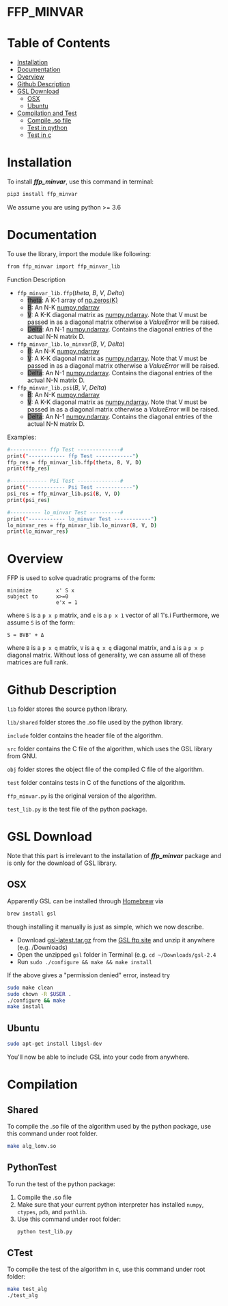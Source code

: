 FFP_MINVAR
===
# Table of Contents
- [Installation](Installation)
- [Documentation](Documentation)
- [Overview](Overview)
- [Github Description](#Github-Description)
- [GSL Download](#GSL-Download)
  - [OSX](#osx)
  - [Ubuntu](#ubuntu)
- [Compilation and Test](#Compilation)
  - [Compile .so file](#Shared)
  - [Test in python](#PythonTest)
  - [Test in c](#CTest)


# Installation
To install ***ffp_minvar***, use this command in terminal:
```bash
pip3 install ffp_minvar
```
We assume you are using python >= 3.6

# Documentation
To use the library, import the module like following:
```bash
from ffp_minvar import ffp_minvar_lib
```

Function Description
- <dt id="ffp_minvar_lib.ffp">
  <code class="sig-prename descclassname">ffp_minvar_lib.</code><code class="sig-name descname">ffp</code><span class="sig-paren">(</span><em class="sig-param">theta</em>, <em class="sig-param">B</em>, <em class="sig-param">V</em>, <em class="sig-param">Delta</em>)</span>
  </dt>

  - <span style="background-color:grey">theta</span>: A K-1 array of [np.zeros(K)](https://numpy.org/doc/stable/reference/generated/numpy.zeros.html) 
  - <span style="background-color:grey">B</span>: An N-K [numpy.ndarray](https://numpy.org/doc/stable/reference/generated/numpy.ndarray.html)
  - <span style="background-color:grey">V</span>: A K-K diagonal matrix as [numpy.ndarray](https://numpy.org/doc/stable/reference/generated/numpy.ndarray.html). Note that V must be passed in as a diagonal matrix otherwise a *ValueError* will be raised. 
  - <span style="background-color:grey">Delta</span>: An N-1 [numpy.ndarray](https://numpy.org/doc/stable/reference/generated/numpy.ndarray.html). Contains the diagonal entries of the actual N-N matrix D.

- <dt id="ffp_minvar_lib.lo_minvar">
  <code class="sig-prename descclassname">ffp_minvar_lib.</code><code class="sig-name descname">lo_minvar</code><span class="sig-paren">(<em class="sig-param">B</em>, <em class="sig-param">V</em>, <em class="sig-param">Delta</em>)</span>
  </dt>

  - <span style="background-color:grey">B</span>: An N-K [numpy.ndarray](https://numpy.org/doc/stable/reference/generated/numpy.ndarray.html)
  - <span style="background-color:grey">V</span>: A K-K diagonal matrix as [numpy.ndarray](https://numpy.org/doc/stable/reference/generated/numpy.ndarray.html). Note that V must be passed in as a diagonal matrix otherwise a *ValueError* will be raised. 
  - <span style="background-color:grey">Delta</span>: An N-1 [numpy.ndarray](https://numpy.org/doc/stable/reference/generated/numpy.ndarray.html). Contains the diagonal entries of the actual N-N matrix D.

- <dt id="ffp_minvar_lib.psi">
  <code class="sig-prename descclassname">ffp_minvar_lib.</code><code class="sig-name descname">psi</code><span class="sig-paren">(<em class="sig-param">B</em>, <em class="sig-param">V</em>, <em class="sig-param">Delta</em>)</span>
  </dt>

  - <span style="background-color:grey">B</span>: An N-K [numpy.ndarray](https://numpy.org/doc/stable/reference/generated/numpy.ndarray.html)
  - <span style="background-color:grey">V</span>: A K-K diagonal matrix as [numpy.ndarray](https://numpy.org/doc/stable/reference/generated/numpy.ndarray.html). Note that V must be passed in as a diagonal matrix otherwise a *ValueError* will be raised. 
  - <span style="background-color:grey">Delta</span>: An N-1 [numpy.ndarray](https://numpy.org/doc/stable/reference/generated/numpy.ndarray.html). Contains the diagonal entries of the actual N-N matrix D.

Examples:
```bash
#------------ ffp Test --------------#
print("------------ ffp Test ------------")
ffp_res = ffp_minvar_lib.ffp(theta, B, V, D)  
print(ffp_res)

#------------ Psi Test --------------#
print("------------ Psi Test ------------")
psi_res = ffp_minvar_lib.psi(B, V, D)  
print(psi_res)

#---------- lo_minvar Test ----------#
print("------------ lo_minvar Test ------------")
lo_minvar_res = ffp_minvar_lib.lo_minvar(B, V, D)
print(lo_minvar_res)
```
  
# Overview
FFP is used to solve quadratic programs of the form:
```
minimize        x' S x 
subject to      x>=0
                e'x = 1
```
where `S` is a `p x p` matrix, and `e` is a `p x 1` vector of all 1's.i  Furthermore, we assume `S` is of the form: 
```
S = BVB' + Δ
```
where `B` is a `p x q` matrix, `V` is a `q x q` diagonal matrix, and `Δ` is a `p x p` diagonal matrix.  Without loss of generality, we can assume all of these matrices are full rank.




# Github Description
`lib` folder stores the source python library. 

`lib/shared` folder stores the .so file used by the python library.

`include` folder contains the header file of the algorithm.

`src` folder contains the C file of the algorithm, which uses the GSL library from GNU. 

`obj` folder stores the object file of the compiled C file of the algorithm.

`test` folder contains tests in C of the functions of the algorithm.

`ffp_minvar.py` is the original version of the algorithm.

`test_lib.py` is the test file of the python package.



# GSL Download
Note that this part is irrelevant to the installation of ***ffp_minvar*** package and is only for the download of GSL library. 
## OSX

Apparently GSL can be installed through [Homebrew](https://brew.sh/) via 
```bash
brew install gsl
```
though installing it manually is just as simple, which we now describe.

- Download [gsl-latest.tar.gz](ftp://ftp.gnu.org/gnu/gsl/gsl-latest.tar.gz) from the [GSL ftp site](ftp://ftp.gnu.org/gnu/gsl/) and unzip it anywhere (e.g. /Downloads)
- Open the unzipped `gsl` folder in Terminal (e.g. `cd ~/Downloads/gsl-2.4`
- Run `sudo ./configure && make && make install`

If the above gives a "permission denied" error, instead try
```bash
sudo make clean
sudo chown -R $USER .
./configure && make
make install
```

## Ubuntu

```bash
sudo apt-get install libgsl-dev
```
You'll now be able to include GSL into your code from anywhere.


# Compilation

## Shared
To compile the .so file of the algorithm used by the python package, use this command under root folder. 
```bash
make alg_lomv.so
```
## PythonTest
To run the test of the python package:
1. Compile the .so file
2. Make sure that your current python interpreter has installed `numpy`, `ctypes`, `pdb`, and `pathlib`.
3. Use this command under root folder:
    ```bash
    python test_lib.py
    ```

## CTest
To compile the test of the algorithm in c, use this command under root folder:
```bash
make test_alg
./test_alg
```
